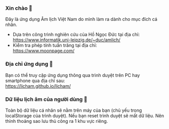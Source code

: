 ### Xin chào 👋
Đây là ứng dụng Âm lịch Việt Nam do mình làm ra dành cho mục đích cá nhân.
- Dựa trên công trình nghiên cứu của Hồ Ngọc Đức tại địa chỉ:  
https://www.informatik.uni-leipzig.de/~duc/amlich/
- Kiểm tra phép tính tuần trăng tại địa chỉ:  
https://www.moonpage.com/

### Địa chỉ ứng dụng 🚀
Bạn có thể truy cập ứng dụng thông qua trình duyệt trên PC hay smartphone qua địa chỉ sau:  
https://licham.github.io/licham/

### Dữ liệu lịch âm của người dùng 📆
Toàn bộ dữ liệu cá nhân sẽ nằm trên máy của bạn (chủ yếu trong localStorage của trình duyệt).
Nếu bạn reset trình duyệt sẽ mất dữ liệu. Nên thỉnh thoảng sao lưu thủ công ra 1 khu vực riêng.

<!--
**licham/licham** is a ✨ _special_ ✨ repository because its `README.md` (this file) appears on your GitHub profile.

Here are some ideas to get you started:

- 🔭 I’m currently working on ...
- 🌱 I’m currently learning ...
- 👯 I’m looking to collaborate on ...
- 🤔 I’m looking for help with ...
- 💬 Ask me about ...
- 📫 How to reach me: ...
- 😄 Pronouns: ...
- ⚡ Fun fact: ...
-->
